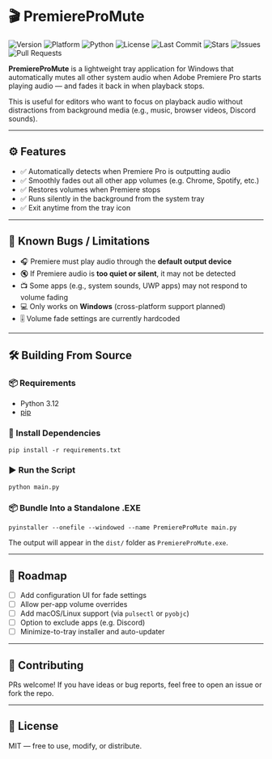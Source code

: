 # 🎬 PremiereProMute

![Version](https://img.shields.io/badge/version-v1.0.0-blue?style=flat&logo=github)
![Platform](https://img.shields.io/badge/platform-Windows-0078D7?style=flat&logo=windows)
![Python](https://img.shields.io/badge/python-3.12+-3776AB?style=flat&logo=python)
![License](https://img.shields.io/github/license/LVCHLANN/PremiereProMute?style=flat&logo=github)
![Last Commit](https://img.shields.io/github/last-commit/LVCHLANN/PremiereProMute?style=flat&logo=git)
![Stars](https://img.shields.io/github/stars/LVCHLANN/PremiereProMute?style=flat&logo=github)
![Issues](https://img.shields.io/github/issues/LVCHLANN/PremiereProMute?style=flat&logo=github)
![Pull Requests](https://img.shields.io/github/issues-pr/LVCHLANN/PremiereProMute?style=flat&logo=github)

**PremiereProMute** is a lightweight tray application for Windows that automatically mutes all other system audio when Adobe Premiere Pro starts playing audio — and fades it back in when playback stops.

This is useful for editors who want to focus on playback audio without distractions from background media (e.g., music, browser videos, Discord sounds).

---

## ⚙️ Features

- ✅ Automatically detects when Premiere Pro is outputting audio  
- ✅ Smoothly fades out all other app volumes (e.g. Chrome, Spotify, etc.)  
- ✅ Restores volumes when Premiere stops  
- ✅ Runs silently in the background from the system tray  
- ✅ Exit anytime from the tray icon  

---

## 🚧 Known Bugs / Limitations

- 🎧 Premiere must play audio through the **default output device**  
- 🔇 If Premiere audio is **too quiet or silent**, it may not be detected  
- 📺 Some apps (e.g., system sounds, UWP apps) may not respond to volume fading  
- 💻 Only works on **Windows** (cross-platform support planned)  
- 🎚 Volume fade settings are currently hardcoded  

---

## 🛠️ Building From Source

### 📦 Requirements

- Python 3.12  
- [pip](https://pip.pypa.io/)  

### 📁 Install Dependencies

`pip install -r requirements.txt`

### ▶️ Run the Script

`python main.py`

### 📦 Bundle Into a Standalone .EXE

`
pyinstaller --onefile --windowed --name PremiereProMute main.py
`

The output will appear in the `dist/` folder as `PremiereProMute.exe`.

---

## 📅 Roadmap

- [ ] Add configuration UI for fade settings  
- [ ] Allow per-app volume overrides  
- [ ] Add macOS/Linux support (via `pulsectl` or `pyobjc`)  
- [ ] Option to exclude apps (e.g. Discord)  
- [ ] Minimize-to-tray installer and auto-updater  

---

## 🤝 Contributing

PRs welcome! If you have ideas or bug reports, feel free to open an issue or fork the repo.

---

## 📄 License

MIT — free to use, modify, or distribute.

